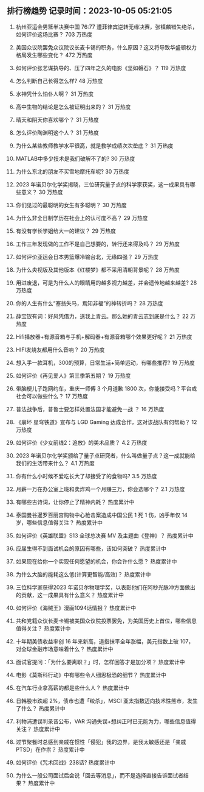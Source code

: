 
## 排行榜趋势 记录时间：2023-10-05 05:21:05
  
  1. 杭州亚运会男篮半决赛中国 76:77 遭菲律宾逆转无缘决赛，张镇麟错失绝杀，如何评价这场比赛？ 703 万热度
    
  2. 美国众议院罢免众议院议长麦卡锡的职务，什么原因？这又将导致华盛顿权力格局发生哪些变化？ 472 万热度
    
  3. 如何评价张艺谋执导的、压了四年之久的电影《坚如磐石》？ 119 万热度
    
  4. 怎么判断自己长得怎么样? 48 万热度
    
  5. 水神凭什么怕仆人啊？ 31 万热度
    
  6. 高中生物的结论是怎么被证明出来的？ 31 万热度
    
  7. 晴天和阴天你喜欢哪个？ 31 万热度
    
  8. 怎么评价陶渊明这个人？ 31 万热度
    
  9. 为什么某些教师教学水平很高，就是教学成绩次次垫底？ 31 万热度
    
  10. MATLAB中多少技术是我们破解不了的? 30 万热度
    
  11. 为什么东北的朋友不买雪地摩托车呢? 30 万热度
    
  12. 2023 年诺贝尔化学奖揭晓，三位研究量子点的科学家获奖，这一成果具有哪些意义？ 30 万热度
    
  13. 你们见过的最聪明的女生有多聪明？ 30 万热度
    
  14. 为什么非全日制学历在社会上的认可度不高？ 29 万热度
    
  15. 有没有学长学姐给大一的建议？ 29 万热度
    
  16. 工作三年发现做的工作不是自己想要的，转行还来得及吗？ 29 万热度
    
  17. 如何评价亚运会日本男篮爆冷输台北，无缘四强？ 29 万热度
    
  18. 为什么央视版及其他版本《红楼梦》都不采用清朝背景呢？ 28 万热度
    
  19. 用进废退，可是为什么人的眼睛用的越多视力越差，并会遗传地越来越差? 28 万热度
    
  20. 你的人生有什么“塞翁失马，焉知非福”的神转折吗？ 28 万热度
    
  21. 薛宝钗有词：好风凭借力，送我上青云。那么她的青云志到底是什么？ 22 万热度
    
  22. Hifi播放器+有源音箱与手机+解码器+有源音箱哪个效果更好呢？ 21 万热度
    
  23. HIFI发烧友都用什么音响？ 20 万热度
    
  24. 想入手一款耳机，300的预算，日常生活+简单运动，有哪些推荐? 19 万热度
    
  25. 如何评价《再见爱人》第三季第五期？ 19 万热度
    
  26. 带脑梗儿子跑网约车，重庆一师傅 3 个月道歉 1800 次，你能接受吗？平台或社会可以做些什么？ 17 万热度
    
  27. 普法战争后，普鲁士要怎样处置法国才能避免一战 ？ 16 万热度
    
  28. 《崩坏 星穹铁道》宣布与 LGD Gaming 达成合作，这对该战队有何帮助？ 12 万热度
    
  29. 如何评价《少女前线2：追放》的美术品质？ 4.2 万热度
    
  30. 2023 年诺贝尔化学奖颁给了量子点研究者，什么叫做量子点？这一成就能给我们的生活带来什么？ 4.1 万热度
    
  31. 你有什么小时候不爱吃长大了却接受了的食物吗? 3.5 万热度
    
  32. 月薪一万在办公室上班和卖炸鸡一个月赚三万，你会选哪个？ 2.1 万热度
    
  33. 有哪些古诗词，让你停止了精神内耗？ 热度累计中
    
  34. 泰国曼谷暹罗百丽宫购物中心枪击案造成中国公民 1 死 1 伤，凶手年仅 14 岁，哪些信息值得关注？ 热度累计中
    
  35. 如何评价《英雄联盟》S13 全球总决赛 MV 及主题曲《登神》？ 热度累计中
    
  36. 应届生得不到面试机会的原因有哪些，该如何突破？ 热度累计中
    
  37. 如果现在给你一个实现任何愿望的机会，你会许什么愿？ 热度累计中
    
  38. 为什么大脑的能耗这么低(计算更智能/高效)？ 热度累计中
    
  39. 三位科学家获得2023 年诺贝尔物理学奖，以表彰他们在阿秒光脉冲方面做出的贡献，这一成果具有什么意义？ 热度累计中
    
  40. 如何评价《海贼王》漫画1094话情报？ 热度累计中
    
  41. 共和党籍众议长麦卡锡被美国众议院投票罢免，为美国历史上首位，哪些信息值得关注？ 热度累计中
    
  42. 十年期美债收益率创 16 年来新高，道指抹平全年涨幅，美元指数上破 107，对全球金融市场意味着什么？ 热度累计中
    
  43. 面试官提问：「为什么要离职？」时，怎样回答才是加分项？ 热度累计中
    
  44. 电影《莫斯科行动》中有哪些令人细思极恐的细节？ 热度累计中
    
  45. 在汽车行业拿高薪的都是些什么人？ 热度累计中
    
  46. 日韩股市跌超 2%，债市也遭「绞杀」，MSCI 亚太指数迈向技术性熊市，发生了什么？ 热度累计中
    
  47. 利物浦遭误判录音公布，VAR 沟通失误+想纠正时已无能为力，哪些信息值得关注？ 热度累计中
    
  48. 过节聚餐时总感到亲戚在惯性「侵犯」我的边界，是我太敏感还是「亲戚PTSD」在作祟？ 热度累计中
    
  49. 如何评价《咒术回战》238话? 热度累计中
    
  50. 为什么一般公司面试后会说「回去等消息」，而不是选择直接告诉面试者结果？ 热度累计中
    